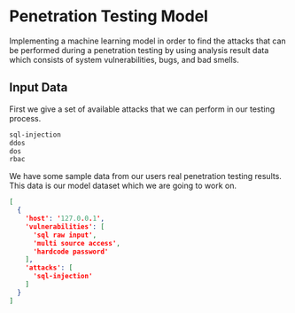 # Penetration Testing Model

Implementing a machine learning model in order to find the attacks
that can be performed during a penetration testing by using analysis result data
which consists of system vulnerabilities, bugs, and bad smells.

## Input Data

First we give a set of available attacks that we can perform in our testing process.

```txt
sql-injection
ddos
dos
rbac
```

We have some sample data from our users real penetration testing results. This data is our
model dataset which we are going to work on.

```json
[
  {
    'host': '127.0.0.1',
    'vulnerabilities': [
      'sql raw input',
      'multi source access',
      'hardcode password'
    ],
    'attacks': [
      'sql-injection'
    ]
  }
]
```
